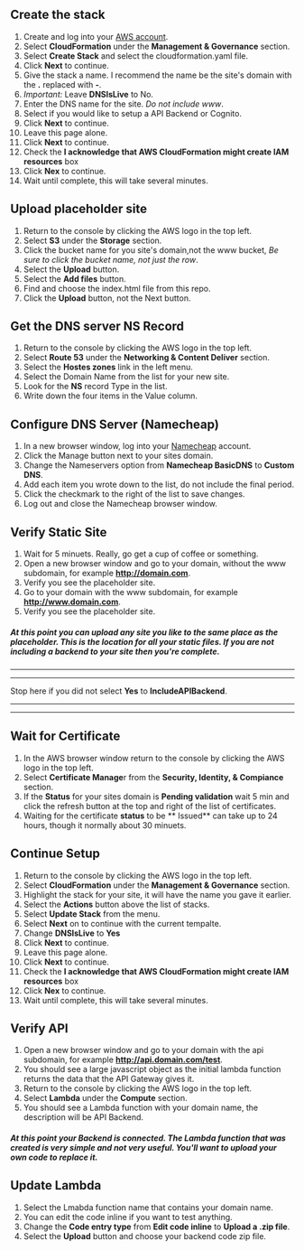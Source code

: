 ## Create the stack

1. Create and log into your [AWS account](https://aws.amazon.com).
2. Select **CloudFormation** under the **Management & Governance** section.
3. Select **Create Stack** and select the cloudformation.yaml file.
4. Click **Next** to continue.
5. Give the stack a name. I recommend the name be the site's domain with the **.** replaced with **-**.
6. *Important:* Leave **DNSIsLive** to No.
7. Enter the DNS name for the site. *Do not include www*.
8. Select if you would like to setup a API Backend or Cognito.
9. Click **Next** to continue.
10. Leave this page alone.
11. Click **Next** to continue.
12. Check the **I acknowledge that AWS CloudFormation might create IAM resources** box
13. Click **Nex** to continue.
14. Wait until complete, this will take several minutes.


## Upload placeholder site

1. Return to the console by clicking the AWS logo in the top left.
2. Select **S3** under the **Storage** section.
3. Click the bucket name for you site's domain,not the www bucket, *Be sure to click the bucket name, not just the row*.
4. Select the **Upload** button.
5. Select the **Add files** button.
6. Find and choose the index.html file from this repo.
7. Click the **Upload** button, not the Next button.


## Get the DNS server NS Record

1. Return to the console by clicking the AWS logo in the top left.
2. Select **Route 53** under the **Networking & Content Deliver** section.
3. Select the **Hostes zones** link in the left menu.
4. Select the Domain Name from the list for your new site.
5. Look for the **NS** record Type in the list.
6. Write down the four items in the Value column.


## Configure DNS Server (Namecheap)

1. In a new browser window, log into your [Namecheap](http://namecheap.com) account.
2. Click the Manage button next to your sites domain.
3. Change the Nameservers option from **Namecheap BasicDNS** to **Custom DNS**.
4. Add each item you wrote down to the list, do not include the final period.
5. Click the checkmark to the right of the list to save changes.
6. Log out and close the Namecheap browser window.


## Verify Static Site

1. Wait for 5 minuets. Really, go get a cup of coffee or something.
2. Open a new browser window and go to your domain, without the www subdomain, for example **http://domain.com**.
3. Verify you see the placeholder site.
4. Go to your domain with the www subdomain, for example **http://www.domain.com**.
5. Verify you see the placeholder site.

##### At this point you can upload any site you like to the same place as the placeholder. This is the location for all your static files. If you are not including a backend to your site then you're complete.

---
---
Stop here if you did not select **Yes** to **IncludeAPIBackend**.

---
---



## Wait for Certificate

1. In the AWS browser window return to the console by clicking the AWS logo in the top left.
2. Select **Certificate Manage**r from the **Security, Identity, & Compiance** section.
3. If the **Status** for your sites domain is **Pending validation** wait 5 min and click the refresh button at the top and right of the list of certificates.
4. Waiting for the certificate **status** to be ** Issued** can take up to 24 hours, though it normally about 30 minuets.

## Continue Setup

1. Return to the console by clicking the AWS logo in the top left.
2. Select **CloudFormation** under the **Management & Governance** section.
3. Highlight the stack for your site, it will have the name you gave it earlier.
4. Select the **Actions** button above the list of stacks.
5. Select **Update Stack** from the menu.
6. Select **Next** on to continue with the current tempalte.
7. Change **DNSIsLive** to **Yes**
9. Click **Next** to continue.
10. Leave this page alone.
11. Click **Next** to continue.
12. Check the **I acknowledge that AWS CloudFormation might create IAM resources** box
13. Click **Nex** to continue.
14. Wait until complete, this will take several minutes.


## Verify API

1. Open a new browser window and go to your domain with the api subdomain, for example **http://api.domain.com/test**.
2. You should see a large javascript object as the initial lambda function returns the data that the API Gateway gives it.
3. Return to the console by clicking the AWS logo in the top left.
4. Select **Lambda** under the **Compute** section.
5. You should see a Lambda function with your domain name, the description will be API Backend.

##### At this point your Backend is connected. The Lambda function that was created is very simple and not very useful. You'll want to upload your own code to replace it.


## Update Lambda

1. Select the Lmabda function name that contains your domain name.
2. You can edit the code inline if you want to test anything.
3. Change the **Code entry type** from **Edit code inline** to **Upload a .zip file**.
4. Select the **Upload** button and choose your backend code zip file.
